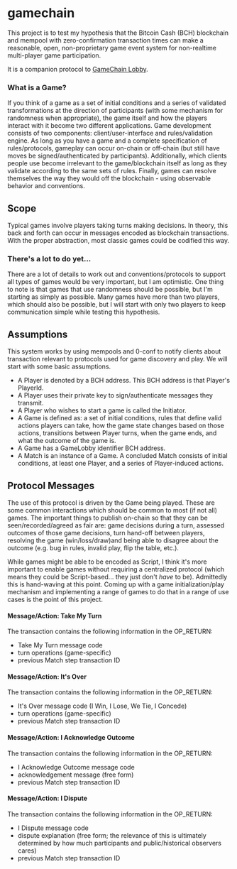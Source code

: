 # gamechain
This project is to test my hypothesis that the Bitcoin Cash (BCH) blockchain and mempool with zero-confirmation transaction times can make a reasonable, open, non-proprietary game event system for non-realtime multi-player game participation.

It is a companion protocol to [GameChain Lobby](https://github.com/devalbo/gamechain-lobby).

### What is a Game?
If you think of a game as a set of initial conditions and a series of validated transformations at the direction of participants (with some mechanism for randomness when appropriate), the game itself and how the players interact with it become two different applications. Game development consists of two components: client/user-interface and rules/validation engine. As long as you have a game and a complete specification of rules/protocols, gameplay can occur on-chain or off-chain (but still have moves be signed/authenticated by participants). Additionally, which clients people use become irrelevant to the game/blockchain itself as long as they validate according to the same sets of rules. Finally, games can resolve themselves the way they would off the blockchain - using observable behavior and conventions.

## Scope
Typical games involve players taking turns making decisions. In theory, this back and forth can occur in messages encoded as blockchain transactions. With the proper abstraction, most classic games could be codified this way. 

### There's a lot to do yet...
There are a lot of details to work out and conventions/protocols to support all types of games would be very important, but I am optimistic. One thing to note is that games that use randomness should be possible, but I'm starting as simply as possible. Many games have more than two players, which should also be possible, but I will start with only two players to keep communication simple while testing this hypothesis.

## Assumptions
This system works by using mempools and 0-conf to notify clients about transaction relevant to protocols used for game discovery and play. We will start with some basic assumptions.
* A Player is denoted by a BCH address. This BCH address is that Player's PlayerId.
* A Player uses their private key to sign/authenticate messages they transmit.
* A Player who wishes to start a game is called the Initiator.
* A Game is defined as: a set of initial conditions, rules that define valid actions players can take, how the game state changes based on those actions, transitions between Player turns, when the game ends, and what the outcome of the game is.
* A Game has a GameLobby identifier BCH address.  
* A Match is an instance of a Game. A concluded Match consists of initial conditions, at least one Player, and a series of Player-induced actions.

## Protocol Messages
The use of this protocol is driven by the Game being played. These are some common interactions which should be common to most (if not all) games. The important things to publish on-chain so that they can be seen/recorded/agreed as fair are: game decisions during a turn, assessed outcomes of those game decisions, turn hand-off between players, resolving the game (win/loss/draw)and being able to disagree about the outcome (e.g. bug in rules, invalid play, flip the table, etc.). 

While games might be able to be encoded as Script, I think it's more important to enable games without requiring a centralized protocol (which means they could be Script-based... they just don't *have* to be). Admittedly this is hand-waving at this point. Coming up with a game initialization/play mechanism and implementing a range of games to do that in a range of use cases is the point of this project. 

 #### Message/Action: Take My Turn
 The transaction contains the following information in the OP_RETURN:
 * Take My Turn message code
 * turn operations (game-specific)
 * previous Match step transaction ID
 
 #### Message/Action: It's Over
 The transaction contains the following information in the OP_RETURN:
 * It's Over message code (I Win, I Lose, We Tie, I Concede)
 * turn operations (game-specific)
 * previous Match step transaction ID
 
 #### Message/Action: I Acknowledge Outcome
 The transaction contains the following information in the OP_RETURN:
 * I Acknowledge Outcome message code
 * acknowledgement message (free form)
 * previous Match step transaction ID
 
 #### Message/Action: I Dispute
 The transaction contains the following information in the OP_RETURN:
 * I Dispute message code
 * dispute explanation (free form; the relevance of this is ultimately determined by how much participants and public/historical observers cares)
 * previous Match step transaction ID
 
 
 